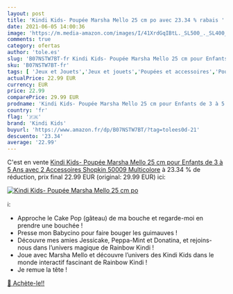 ```yaml
---
layout: post
title: 'Kindi Kids- Poupée Marsha Mello 25 cm po avec 23.34 % rabais '
date: 2021-06-05 14:00:36
image: 'https://m.media-amazon.com/images/I/41XrdGqIBtL._SL500_._SL400_.jpg'
comments: true
category: ofertas
author: 'tole.es'
slug: 'B07NSTW7BT-fr Kindi Kids- Poupée Marsha Mello 25 cm pour Enfants de 3 à...'
sku: 'B07NSTW7BT-fr'
tags: [ 'Jeux et Jouets','Jeux et jouets','Poupées et accessoires','Poupées et poupons','Poupées, poupons et accessoires','kindi kids', ]
actualPrice: 22.99 EUR
currency: EUR
price: 22.99
comparePrice: 29.99 EUR
prodname: 'Kindi Kids- Poupée Marsha Mello 25 cm pour Enfants de 3 à 5 Ans  avec 2 Accessoires Shopkin  50009  Multicolore'
country: 'fr'
flag: '🇫🇷'
brand: 'Kindi Kids'
buyurl: 'https://www.amazon.fr/dp/B07NSTW7BT/?tag=tolees0d-21'
descuento: '23.34'
average: '22.99'
---
```


C'est en vente [Kindi Kids- Poupée Marsha Mello 25 cm pour Enfants de 3 à 5 Ans  avec 2 Accessoires Shopkin  50009  Multicolore](https://www.amazon.fr/dp/B07NSTW7BT/?tag=tolees0d-21)  à  23.34 % de réduction, prix final  22.99 EUR (original: 29.99 EUR) ici:

[![Kindi Kids- Poupée Marsha Mello 25 cm po](https://m.media-amazon.com/images/I/41XrdGqIBtL._SL500_._SL400_.jpg)](https://www.amazon.fr/dp/B07NSTW7BT/?tag=tolees0d-21)

ℹ️:

- Approche le Cake Pop (gâteau) de ma bouche et regarde-moi en prendre une bouchée !
- Presse mon Babycino pour faire bouger les guimauves !
- Découvre mes amies Jessicake, Peppa-Mint et Donatina, et rejoins-nous dans l’univers magique de Rainbow Kindi !
- Joue avec Marsha Mello et découvre l’univers des Kindi Kids dans le monde interactif fascinant de Rainbow Kindi !
- Je remue la tête !

[🛒 Achète-le!!](https://www.amazon.fr/dp/B07NSTW7BT/?tag=tolees0d-21)
